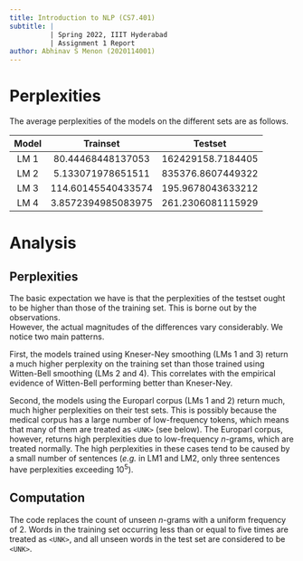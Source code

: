 ```yaml
---
title: Introduction to NLP (CS7.401)
subtitle: |
          | Spring 2022, IIIT Hyderabad
          | Assignment 1 Report
author: Abhinav S Menon (2020114001)
---
```


# Perplexities
The average perplexities of the models on the different sets are as follows.

| Model | Trainset | Testset |
| :---: | :---:    | :---:   |
| LM 1  | 80.44468448137053  | 162429158.7184405 |
| LM 2  | 5.133071978651511  | 835376.8607449322 |
| LM 3  | 114.60145540433574 | 195.9678043633212 |
| LM 4  | 3.8572394985083975 | 261.2306081115929 |

# Analysis
## Perplexities
The basic expectation we have is that the perplexities of the testset ought to be higher than those of the training set. This is borne out by the observations.  
However, the actual magnitudes of the differences vary considerably. We notice two main patterns.  

First, the models trained using Kneser-Ney smoothing (LMs 1 and 3) return a much higher perplexity on the training set than those trained using Witten-Bell smoothing (LMs 2 and 4). This correlates with the empirical evidence of Witten-Bell performing better than Kneser-Ney.  

Second, the models using the Europarl corpus (LMs 1 and 2) return much, much higher perplexities on their test sets. This is possibly because the medical corpus has a large number of low-frequency tokens, which means that many of them are treated as `<UNK>` (see below). The Europarl corpus, however, returns high perplexities due to low-frequency $n$-grams, which are treated normally. The high perplexities in these cases tend to be caused by a small number of sentences (*e.g.* in LM1 and LM2, only three sentences have perplexities exceeding $10^5$).

## Computation
The code replaces the count of unseen $n$-grams with a uniform frequency of 2. Words in the training set occurring less than or equal to five times are treated as `<UNK>`, and all unseen words in the test set are considered to be `<UNK>`.